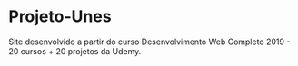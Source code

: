 # Projeto-Unes

Site desenvolvido a partir do curso Desenvolvimento Web Completo 2019 - 20 cursos + 20 projetos da Udemy.
